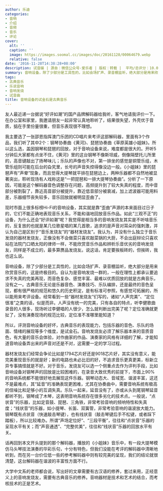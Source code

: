 ```yaml
---
author: 乐迪
categories:
- 音响
- 介绍
- 音频
- 音乐
- 评论
cover:
  alt: ''
  caption: ''
  image: https://images.soomal.cc/images/doc/20161128/00064679.webp
  relative: false
date: '2016-11-28T14:38:28+08:00'
description: 试音碟 | 源自：微信公众号-爱乐者 | 版权：转载 |  平均/总评分：10.00/150
summary: 音响设备，除了少部分是工具性的，比如会场扩声、录音棚监听，绝大部分是用来欣赏音乐的，这是终极目的。自认为是音响发烧一群的，一般在理性上都承认要追求不失真的完美再现，而音色复杂、感觉丰富、最难以优质回放的就是古典音乐，没有之一……
tags:
- 古典音乐
- 乐说音响
- 音响发烧
- 试音曲
title: 音响设备的试金石是古典音乐
---
```


友人最近递一台据说“好评如潮”的国产品牌解码器给我听，客气地请我评价一下。在办公室和家里，我邀请朋友一起非常认真地聆听了，结果很失望，外壳优于音质，掂在手里份量很重，但音乐表现很不理想。

我主要选了一张邵恩指挥澳门乐团的CD唱片来考评这部解码器，里面有3个作品，我们听了其中2个：钢琴协奏曲《黄河》、琵琶协奏曲《草原英雄小姐妹》。所以这么选，盖因钢琴和琵琶的回放，对于音响设备来说，难度都是很大的。开听5分钟后大家都有点坐不住，《黄河》里的这台钢琴不像斯坦威，倒像隔壁托儿所里的，高音键敲出了扬琴味儿；乐队的声像也不对，第一排坐的感觉是铜管乐组，木管乐组则可能在后台的旮旯里，长号的声音失控得像没边一般。《小姐妹》里的琵琶声有“声晕”现象，而且觉得大提琴就平排在琵琶边上，两种乐器都不自然地被显著突出，聆听现场有人戏称这是“一把琵琶和一排大提琴协奏曲”。分析了一下原因，可能是这个解码器音色调整存在问题，高频提升到了较大失真的程度，而中音部分被割裂了，靠近高音部分被提升，靠近低音部分被衰减，加上滤波器可能用料差，乐器细节丧失较多，音乐回放就被明显歪曲了。

现时市面上很多标榜Hi-Fi的音响设备，其实就是靠“歪曲”声源的本来面目过日子的，它们不能正确地表现音乐关系，不能和谐地回放音乐作品。如此“三观不正”的设备，为什么还会“好评如潮”呢？我觉得是相当多的音响发烧友其实是不听啥音乐的，反复放的也就是某几位歌星唱的某几首歌，追求的是声音对耳朵的强刺激，并认为自己是区别于“音乐发烧友”的“器材发烧友”。我认为，并没有什么独立于音乐发烧的器材发烧友，正像没有不会做菜只喜欢敲菜锅的大厨，不会出庭辩论只喜欢站在法院门口晒太阳的律师一样，不能欣赏音乐作品和辨析乐音优劣的音响发烧友，同样是不成立的，最多算赝品发烧友。说这话，肯定要挨板砖的，但挨砖，我也这么说。

音响设备，除了少部分是工具性的，比如会场扩声、录音棚监听，绝大部分是用来欣赏音乐的，这是终极目的。自认为是音响发烧一群的，一般在理性上都承认要追求不失真的完美再现，而音色复杂、感觉丰富、最难以优质回放的就是古典音乐，没有之一。古典音乐无论是乐器音色、演奏技巧、乐队编排，还是最终的音色呈现，都有很严格的规范和悠久的历史积淀，是有标准可参照，有感觉可拓展的，所以能用来考评设备。经常看到一些“器材发烧友”们写的，诸如“人声完美”、“定位很准”之类的话，似是而非。人声没有统一的完美，只有各自的特点，听李健歌曲录音的人很多，现场听过李健唱的人很少，怎么就判断出完美了呢？定位准确就更扯了，没有演奏现场的规范比较，定位准不准哪里能知道？

所以，评测音响设备的好坏，古典音乐的表现能力，包括乐器的音色、乐队的场面、情绪的展现等多个维度，是试金石。音响发烧友必须了解乐器本来的音质音色，有大量的音乐会体验，对作曲家的作品、演奏家的风格有详细的了解，才能知道音响设备弄出来的声音对还是不对，这需要一定的学习过程。

器材发烧友们经常会争论比如是1794芯片好还是9018芯片好，其实没有意义，能完美重现音乐的就是好；新的电路也未必比旧的好，不追求音乐更真更美，标新立异专事搞怪就是不好。对于音乐，发烧友可以选一个侧重点去作为评判手段，比如音响设备对钢琴声的回放是比较困难的，在录音大致优秀的前提下，市面上90%的音响系统都不能很好地去展现这件乐器。钢琴动态大、音域宽、谐波丰富，这还不是最难点，其“延音”的准确表现更困难，尤其在协奏曲中，需要音响系统有极高的信噪比和足够小的互调失真。乐队一起来，延音没有了，亦或从头到尾钢琴延音都听不到，钢琴成了木琴，这表明音响系统存在很多劣化的技术点。一般说，“点状音”的乐器，比如定音鼓、琵琶、三角铁，非常考验音响的频响特性和失真度；“线状音”的乐器，如小提琴、长笛、双簧管，非常考验音响的谐波放大能力。钢琴既有点状音（快速敲击琴键），也有线状音（敲击琴键后手不松键，或者踩下踏板），所以比较难办。所谓“声场定位好”、“三段平衡”，往往和“点状音”乐器的呈现水平有关；而“声音通透”、“完整优美”，往往和“线状音”乐器的回放水平有关。

话再回到本文开头提到的那个解码器，播放的《小姐妹》音乐中，有一段大提琴模仿马头琴技法演奏的华彩乐句，十分有特色，但我们没能在考评的解码器中清晰地听到，而在另一台价位低一些的参考解码器中则有较完美的呈现，我们的结论就很清楚，这台解码器在谐波的丰富性方面不行。

大学中文系的老师都会说，写出好的文章需要有古汉语的修养，套过来用，正经意义上的音响发烧友，需要有古典音乐的修养。音响器材是技术和艺术的结合，而考核技术的正是艺术。